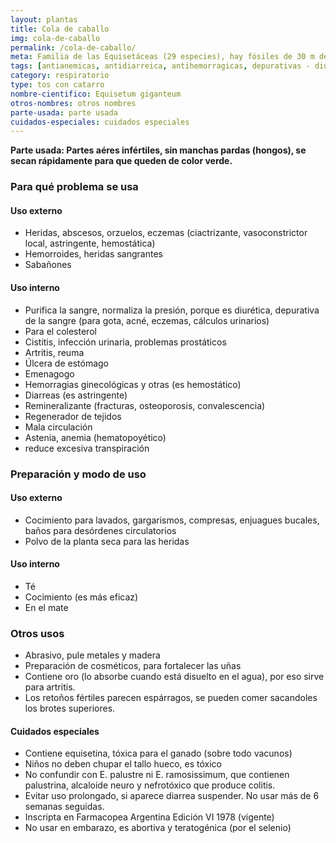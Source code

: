```yaml
---
layout: plantas
title: Cola de caballo
img: cola-de-caballo
permalink: /cola-de-caballo/
meta: Familia de las Equisetáceas (29 especies), hay fósiles de 30 m de alto. Son reliquias botánicas, no tienen flores ni semillas sino esporos. Tiene rizomas y tallos articulados. Brotes fértiles e infértiles.
tags: [antianemicas, antidiarreica, antihemorragicas, depurativas - diureticas]
category: respiratorio
type: tos con catarro
nombre-cientifico: Equisetum giganteum
otros-nombres: otros nombres
parte-usada: parte usada
cuidados-especiales: cuidados especiales
---
```



<b id="parte-usada">Parte usada: Partes aéres infértiles, sin manchas pardas (hongos), se secan rápidamente para que queden de color verde.</b>

<h3 id="planta-usos">Para qué problema se usa</h3>
<h4>Uso externo</h4>
<ul>
<li>Heridas, abscesos, orzuelos, eczemas (ciactrizante, vasoconstrictor local, astringente, hemostática)</li>
<li>Hemorroides, heridas sangrantes</li>
<li>Sabañones</li>
</ul>

<h4>Uso interno</h4>
<ul>
<li>Purifica la sangre, normaliza la presión, porque es diurética, depurativa de la sangre (para gota, acné, eczemas, cálculos urinarios)</li>
<li>Para el colesterol</li>
<li>Cistitis, infección urinaria, problemas prostáticos</li>
<li>Artritis, reuma</li>
<li>Úlcera de estómago</li>
<li>Emenagogo</li>
<li>Hemorragias ginecológicas y otras (es hemostático)</li>
<li>Diarreas (es astringente)</li>
<li>Remineralizante (fracturas, osteoporosis, convalescencia)</li>
<li>Regenerador de tejidos</li>
<li>Mala circulación</li>
<li>Astenia, anemia (hematopoyético)</li>
<li>reduce excesiva transpiración</li>
</ul>

<h3 id="preparacion">Preparación y modo de uso</h3>

<h4>Uso externo</h4>
<ul>
<li>Cocimiento para lavados, gargarismos, compresas, enjuagues bucales, baños para desórdenes circulatorios</li>
<li>Polvo de la planta seca para las heridas</li>
</ul>

<h4>Uso interno</h4>
<ul>
<li>Té</li>
<li>Cocimiento (es más eficaz)</li>
<li>En el mate</li>
</ul>

<h3 id="otros-usos">Otros usos</h3>
<ul>
<li>Abrasivo, pule metales y madera</li>
<li>Preparación de cosméticos, para fortalecer las uñas</li>
<li>Contiene oro (lo absorbe cuando está disuelto en el agua), por eso sirve para artritis.</li>
<li>Los retoños fértiles parecen espárragos, se pueden comer sacandoles los brotes superiores.</li>
</ul>

<h4 id="cuidados-especiales">Cuidados especiales</h4>
<ul>
<li>Contiene equisetina, tóxica para el ganado (sobre todo vacunos)</li>
<li>Niños no deben chupar el tallo hueco, es tóxico</li>
<li>No confundir con E. palustre ni E. ramosissimum, que contienen palustrina, alcaloide neuro y nefrotóxico que produce colitis.</li>
<li>Evitar uso prolongado, si aparece diarrea suspender. No usar más de 6 semanas seguidas.</li>
<li>Inscripta en Farmacopea Argentina Edición VI 1978 (vigente)</li>
<li>No usar en embarazo, es abortiva y teratogénica (por el selenio)</li>
</ul>